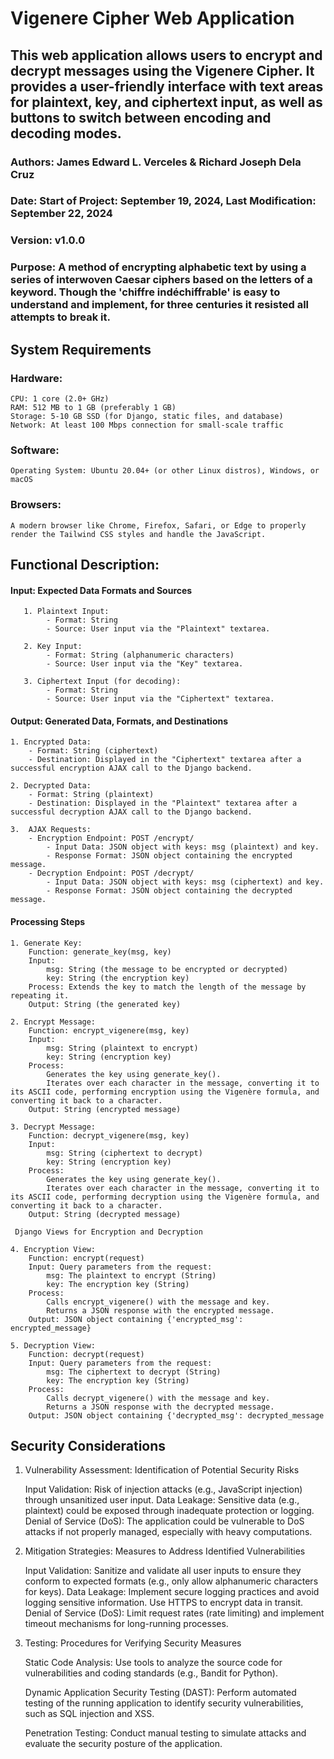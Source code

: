 # Vigenere Cipher Web Application
## This web application allows users to encrypt and decrypt messages using the Vigenere Cipher. It provides a user-friendly interface with text areas for plaintext, key, and ciphertext input, as well as buttons to switch between encoding and decoding modes.

### Authors: James Edward L. Verceles & Richard Joseph Dela Cruz
### Date: Start of Project: September 19, 2024, Last Modification: September 22, 2024
### Version: v1.0.0
### Purpose: A method of encrypting alphabetic text by using a series of interwoven Caesar ciphers based on the letters of a keyword. Though the 'chiffre indéchiffrable' is easy to understand and implement, for three centuries it resisted all attempts to break it.


## System Requirements 

### Hardware:

    CPU: 1 core (2.0+ GHz)
    RAM: 512 MB to 1 GB (preferably 1 GB)
    Storage: 5-10 GB SSD (for Django, static files, and database)
    Network: At least 100 Mbps connection for small-scale traffic

### Software:

    Operating System: Ubuntu 20.04+ (or other Linux distros), Windows, or macOS

### Browsers:

    A modern browser like Chrome, Firefox, Safari, or Edge to properly render the Tailwind CSS styles and handle the JavaScript.

## Functional Description: 

#### Input: Expected Data Formats and Sources

       1. Plaintext Input:
            - Format: String
            - Source: User input via the "Plaintext" textarea.
    
       2. Key Input:
            - Format: String (alphanumeric characters)
            - Source: User input via the "Key" textarea.
    
       3. Ciphertext Input (for decoding):
            - Format: String
            - Source: User input via the "Ciphertext" textarea.

#### Output: Generated Data, Formats, and Destinations

    1. Encrypted Data:
        - Format: String (ciphertext)
        - Destination: Displayed in the "Ciphertext" textarea after a successful encryption AJAX call to the Django backend.

    2. Decrypted Data:
        - Format: String (plaintext)
        - Destination: Displayed in the "Plaintext" textarea after a successful decryption AJAX call to the Django backend.

    3.  AJAX Requests:
        - Encryption Endpoint: POST /encrypt/
            - Input Data: JSON object with keys: msg (plaintext) and key.
            - Response Format: JSON object containing the encrypted message.
        - Decryption Endpoint: POST /decrypt/
            - Input Data: JSON object with keys: msg (ciphertext) and key.
            - Response Format: JSON object containing the decrypted message.

#### Processing Steps

    1. Generate Key:
        Function: generate_key(msg, key)
        Input:
            msg: String (the message to be encrypted or decrypted)
            key: String (the encryption key)
        Process: Extends the key to match the length of the message by repeating it.
        Output: String (the generated key)

    2. Encrypt Message:
        Function: encrypt_vigenere(msg, key)
        Input:
            msg: String (plaintext to encrypt)
            key: String (encryption key)
        Process:
            Generates the key using generate_key().
            Iterates over each character in the message, converting it to its ASCII code, performing encryption using the Vigenère formula, and converting it back to a character.
        Output: String (encrypted message)

    3. Decrypt Message:
        Function: decrypt_vigenere(msg, key)
        Input:
            msg: String (ciphertext to decrypt)
            key: String (encryption key)
        Process:
            Generates the key using generate_key().
            Iterates over each character in the message, converting it to its ASCII code, performing decryption using the Vigenère formula, and converting it back to a character.
        Output: String (decrypted message)

     Django Views for Encryption and Decryption
     
    4. Encryption View:
        Function: encrypt(request)
        Input: Query parameters from the request:
            msg: The plaintext to encrypt (String)
            key: The encryption key (String)
        Process:
            Calls encrypt_vigenere() with the message and key.
            Returns a JSON response with the encrypted message.
        Output: JSON object containing {'encrypted_msg': encrypted_message}

    5. Decryption View:
        Function: decrypt(request)
        Input: Query parameters from the request:
            msg: The ciphertext to decrypt (String)
            key: The encryption key (String)
        Process:
            Calls decrypt_vigenere() with the message and key.
            Returns a JSON response with the decrypted message.
        Output: JSON object containing {'decrypted_msg': decrypted_message

## Security Considerations

1. Vulnerability Assessment: Identification of Potential Security Risks

    Input Validation:
        Risk of injection attacks (e.g., JavaScript injection) through unsanitized user input.
    Data Leakage:
        Sensitive data (e.g., plaintext) could be exposed through inadequate protection or logging.
    Denial of Service (DoS):
        The application could be vulnerable to DoS attacks if not properly managed, especially with heavy computations.

2. Mitigation Strategies: Measures to Address Identified Vulnerabilities

    Input Validation:
        Sanitize and validate all user inputs to ensure they conform to expected formats (e.g., only allow alphanumeric characters for keys).
    Data Leakage:
        Implement secure logging practices and avoid logging sensitive information. Use HTTPS to encrypt data in transit.
    Denial of Service (DoS):
        Limit request rates (rate limiting) and implement timeout mechanisms for long-running processes.
   
3. Testing: Procedures for Verifying Security Measures

    Static Code Analysis:
        Use tools to analyze the source code for vulnerabilities and coding standards (e.g., Bandit for Python).

    Dynamic Application Security Testing (DAST):
        Perform automated testing of the running application to identify security vulnerabilities, such as SQL injection and XSS.

    Penetration Testing:
        Conduct manual testing to simulate attacks and evaluate the security posture of the application.
